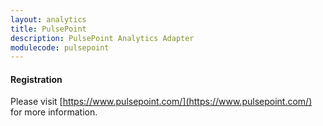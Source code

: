 ```yaml
---
layout: analytics
title: PulsePoint
description: PulsePoint Analytics Adapter
modulecode: pulsepoint
---
```


#### Registration

Please visit [https://www.pulsepoint.com/](https://www.pulsepoint.com/) for more information.

